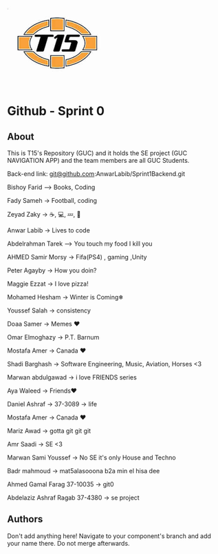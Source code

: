 ﻿
﻿![Logo](team15-logo.jpg)
# Github - Sprint 0

## About
This is T15's Repository (GUC) and it holds the SE project (GUC NAVIGATION APP) and the team members are all GUC Students.

Back-end link: git@github.com:AnwarLabib/Sprint1Backend.git

Bishoy Farid --> Books, Coding

Fady Sameh -> Football, coding

Zeyad Zaky -> ☕, 💻, 💤,  🔁

Anwar Labib -> Lives to code

Abdelrahman Tarek --> You touch my food I kill you

AHMED Samir Morsy -> Fifa(PS4) , gaming ,Unity

Peter Agayby -> How you doin?

Maggie Ezzat -> I love pizza!

Mohamed Hesham -> Winter is Coming❄

Youssef Salah -> consistency

Doaa Samer -> Memes ❤️

Omar Elmoghazy -> P.T. Barnum

Mostafa Amer -> Canada ❤️

Shadi Barghash -> Software Engineering, Music, Aviation, Horses <3

Marwan abdulgawad -> i love FRIENDS series

Aya Waleed -> Friends❤️

Daniel Ashraf -> 37-3089 -> life

Mostafa Amer -> Canada ❤️

Mariz Awad -> gotta git git git

Amr Saadi -> SE <3

Marwan Sami Youssef -> No SE it's only House and Techno

Badr mahmoud -> mat5alasooona b2a min el hisa dee

Ahmed Gamal Farag 37-10035 -> git0

Abdelaziz Ashraf Ragab 37-4380 -> se project

## Authors

Don't add anything here!
Navigate to your component's branch and add your name there. Do not merge afterwards.
